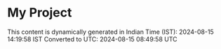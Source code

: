 # My Project

This content is dynamically generated in Indian Time (IST): 2024-08-15 14:19:58 IST
Converted to UTC: 2024-08-15 08:49:58 UTC
